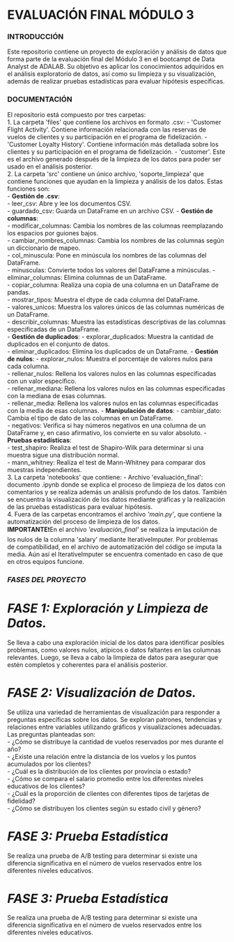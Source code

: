# **EVALUACIÓN FINAL MÓDULO 3**   
### **INTRODUCCIÓN**
Este repositorio contiene un proyecto de exploración y análisis de datos que forma parte de la evaluación final del Módulo 3 en el bootcampt de Data Analyst de ADALAB. Su objetivo es aplicar los conocimientos adquiridos en el análisis exploratorio de datos, así como su limpieza y  su visualización, además de realizar pruebas estadísticas para evaluar hipótesis específicas.   

### **DOCUMENTACIÓN**
El repositorio está compuesto por tres carpetas:   
    1. La carpeta 'files' que contiene los archivos en formato .csv:
        - 'Customer Flight Activity'. Contiene información relacionada con las reservas de vuelos de clientes y su participación en el programa de fidelización. 
        - 'Customer Loyalty History'. Contiene información más detallada sobre los clientes y su participación en el programa de fidelización.
        - 'customer'. Este es el archivo generado después de la limpieza de los datos para poder ser usado en el análisis posterior.    
    2. La carpeta 'src' contiene un único archivo, 'soporte_limpieza' que contiene funciones que ayudan en la limpieza y análisis de los datos. Estas funciones son:   
        - **Gestión de .csv**:   
            - leer_csv: Abre y lee los documentos CSV.   
            - guardado_csv: Guarda un DataFrame en un archivo CSV.
        - **Gestión de columnas**:   
            - modificar_columnas: Cambia los nombres de las columnas reemplazando los espacios por guiones bajos.   
            - cambiar_nombres_columnas: Cambia los nombres de las columnas según un diccionario de mapeo.   
            - col_minuscula: Pone en minúscula los nombres de las columnas del DataFrame.   
            - minusculas: Convierte todos los valores del DataFrame a minúsculas.
            - eliminar_columnas: Elimina columnas de un DataFrame.   
            - copiar_columna: Realiza una copia de una columna en un DataFrame de pandas.   
            - mostrar_tipos: Muestra el dtype de cada columna del DataFrame.   
            - valores_unicos: Muestra los valores únicos de las columnas numéricas de un DataFrame.   
            - describir_columnas: Muestra las estadísticas descriptivas de las columnas especificadas de un DataFrame.   
        - **Gestión de duplicados**: 
            - explorar_duplicados: Muestra la cantidad de duplicados en el conjunto de datos.   
            - eliminar_duplicados: Elimina los duplicados de un DataFrame.
        - **Gestión de nulos**:
            - explorar_nulos: Muestra el porcentaje de valores nulos para cada columna.   
            - rellenar_nulos: Rellena los valores nulos en las columnas especificadas con un valor específico.   
            - rellenar_mediana: Rellena los valores nulos en las columnas especificadas con la mediana de esas columnas.   
            - rellenar_media: Rellena los valores nulos en las columnas especificadas con la media de esas columnas.
        - **Manipulación de datos**:
            - cambiar_dato: Cambia el tipo de dato de las columnas en un DataFrame.   
            - negativos: Verifica si hay números negativos en una columna de un DataFrame y, en caso afirmativo, los convierte en su valor absoluto.
        - **Pruebas estadísticas**:    
            - test_shapiro: Realiza el test de Shapiro-Wilk para determinar si una muestra sigue una distribución normal.    
            - mann_whitney: Realiza el test de Mann-Whitney para comparar dos muestras independientes.    
    3. La carpeta 'notebooks' que contiene:
            - Archivo 'evaluación_final': documento .ipynb donde se explica el proceso de limpieza de los datos con comentarios y se realiza además un análisis profundo de los datos. También se encuentra la visualización de los datos mediante gráficas y la realización de las pruebas estadísticas para evaluar hipótesis.    
    4. Fuera de las carpetas encontramos el archivo *'main.py'*, que contiene la automatización del proceso de limpieza de los datos.    
    **IMPORTANTE**❗En el archivo *'evaluación_final'* se realiza la imputación de los nulos de la columna 'salary' mediante IterativeImputer. Por problemas de compatibilidad, en el archivo de automatización del código se imputa la media. Aún así el IterativeImputer se encuentra comentado en caso de que en otros equipos funcione.
    
### *FASES DEL PROYECTO*
# *FASE 1: Exploración y Limpieza de Datos.*
Se lleva a cabo una exploración inicial de los datos para identificar posibles problemas, como valores nulos, atípicos o datos faltantes en las columnas relevantes. Luego, se lleva a cabo la limpieza de datos para asegurar que estén completos y coherentes para el análisis posterior.

# *FASE 2: Visualización de Datos.*
Se utiliza una variedad de herramientas de visualización para responder a preguntas específicas sobre los datos. Se exploran patrones, tendencias y relaciones entre variables utilizando gráficos y visualizaciones adecuadas. Las preguntas planteadas son:   
    - ¿Cómo se distribuye la cantidad de vuelos reservados por mes durante el año?   
    - ¿Existe una relación entre la distancia de los vuelos y los puntos acumulados por los clientes?   
    - ¿Cuál es la distribución de los clientes por provincia o estado?   
    - ¿Cómo se compara el salario promedio entre los diferentes niveles educativos de los clientes?   
    - ¿Cuál es la proporción de clientes con diferentes tipos de tarjetas de fidelidad?   
    - ¿Cómo se distribuyen los clientes según su estado civil y género?

# *FASE 3: Prueba Estadística*
Se realiza una prueba de A/B testing para determinar si existe una diferencia significativa en el número de vuelos reservados entre los diferentes niveles educativos.

# *FASE 3: Prueba Estadística*
Se realiza una prueba de A/B testing para determinar si existe una diferencia significativa en el número de vuelos reservados entre los diferentes niveles educativos.
    
        
        
